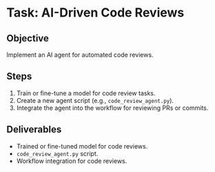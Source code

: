 # Task: AI-Driven Code Reviews

## Objective
Implement an AI agent for automated code reviews.

## Steps
1. Train or fine-tune a model for code review tasks.
2. Create a new agent script (e.g., `code_review_agent.py`).
3. Integrate the agent into the workflow for reviewing PRs or commits.

## Deliverables
- Trained or fine-tuned model for code reviews.
- `code_review_agent.py` script.
- Workflow integration for code reviews.
